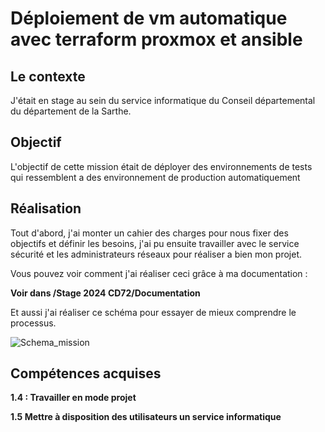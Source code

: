 # Déploiement de vm automatique avec terraform proxmox et ansible 

## Le contexte 

J'était en stage au sein du service informatique du Conseil départemental du département de la Sarthe.

## Objectif 

L'objectif de cette mission était de déployer des environnements de tests qui ressemblent a des environnement de production automatiquement

## Réalisation

Tout d'abord, j'ai monter un cahier des charges pour nous fixer des objectifs et définir les besoins, j'ai pu ensuite travailler avec le service sécurité et les administrateurs réseaux pour réaliser a bien mon projet.

Vous pouvez voir comment j'ai réaliser ceci grâce à ma documentation :

**Voir dans /Stage 2024 CD72/Documentation**

Et aussi j'ai réaliser ce schéma pour essayer de mieux comprendre le processus.

![Schema_mission](../../images/Schéma_logique_mission.drawio.jpg)


## Compétences acquises

**1.4 : Travailler en mode projet**

**1.5 Mettre à disposition des utilisateurs un service informatique**